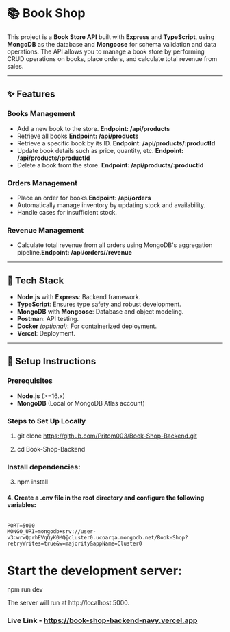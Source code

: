 # 📚 Book Shop

This project is a **Book Store API** built with **Express** and **TypeScript**, using **MongoDB** as the database and **Mongoose** for schema validation and data operations. The API allows you to manage a book store by performing CRUD operations on books, place orders, and calculate total revenue from sales.

---

## ✨ **Features**

### **Books Management**

- Add a new book to the store. **Endpoint: /api/products**
- Retrieve all books **Endpoint: /api/products**
- Retrieve a specific book by its ID. **Endpoint: /api/products/:productId**
- Update book details such as price, quantity, etc. **Endpoint: /api/products/:productId**
- Delete a book from the store. **Endpoint: /api/products/:productId**

### **Orders Management**

- Place an order for books.**Endpoint: /api/orders**
- Automatically manage inventory by updating stock and availability.
- Handle cases for insufficient stock.

### **Revenue Management**

- Calculate total revenue from all orders using MongoDB's aggregation pipeline.**Endpoint: /api/orders//revenue**

---

## 🚀 **Tech Stack**

- **Node.js** with **Express**: Backend framework.
- **TypeScript**: Ensures type safety and robust development.
- **MongoDB** with **Mongoose**: Database and object modeling.
- **Postman**: API testing.
- **Docker** _(optional)_: For containerized deployment.
- **Vercel**: Deployment.

---

## 🔧 **Setup Instructions**

### Prerequisites

- **Node.js** (>=16.x)
- **MongoDB** (Local or MongoDB Atlas account)

### Steps to Set Up Locally

1. git clone https://github.com/Pritom003/Book-Shop-Backend.git

2. cd Book-Shop-Backend

### Install dependencies:

3.  npm install

#### 4. Create a .env file in the root directory and configure the following variables:

```

PORT=5000
MONGO_URI=mongodb+srv://user-v3:wrwQprhEVqQyK0MQ@cluster0.ucoarqa.mongodb.net/Book-Shop?retryWrites=true&w=majority&appName=Cluster0
```

# Start the development server:

npm run dev


The server will run at http://localhost:5000.
### Live Link - https://book-shop-backend-navy.vercel.app

